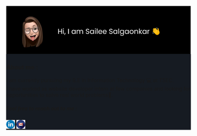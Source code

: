 <div style="background-color:#161b22;">
  <img src="assests/aboutme.svg">
  <div class="about-me">
    <h3>About me : </h3>
    <p>I am currently pursuing my B.E in Information Technology 💻 at TSEC.</br>
    I have worked as website developer intern at few companies and looking for opportunities to solve real world problems🌟.</p>
  </div>

  <div class="social-links">
    <h5>Feel free to reach out to me :</h5>
    <a href="https://www.linkedin.com/in/sailee-salgaonkar-1403/"><img src="assests/linkedin.png"></a>
    <a href="mailto:sailees14032000@gmail.com"><img src="assests/gmail.png"></a>
  </div>
</div>

<!--
**sailee14032000/sailee14032000** is a ✨ _special_ ✨ repository because its `README.md` (this file) appears on your GitHub profile.

Here are some ideas to get you started:

- 🔭 I’m currently working on ...
- 🌱 I’m currently learning ...
- 👯 I’m looking to collaborate on ...
- 🤔 I’m looking for help with ...
- 💬 Ask me about ...
- 📫 How to reach me: ...
- 😄 Pronouns: ...
- ⚡ Fun fact: ...
-->
